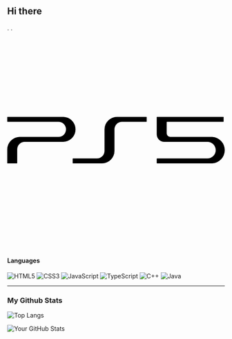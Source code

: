 ## Hi there
.
.
<svg role="img" viewBox="0 0 24 24" xmlns="http://www.w3.org/2000/svg"><title>PlayStation 5</title><path d="M10.4499 14.56905a1.38287 1.38287 0 001.38287-1.38287v-2.37841a.83315.83315 0 01.83416-.83315h2.68403a.03732.03732 0 00.03631-.03732V9.4612a.03631.03631 0 00-.0363-.0363H12.1172a1.38287 1.38287 0 00-1.38388 1.38286v2.38043a.83416.83416 0 01-.83315.83415H7.25347a.03631.03631 0 00-.03631.03632v.47608a.03631.03631 0 00.03631.03631zm6.04488-3.21156V9.4612a.03631.03631 0 01.0363-.0363h7.30772a.03732.03732 0 01.03732.0363v.47609a.03833.03833 0 01-.03732.03732h-6.20929a.03631.03631 0 00-.0363.03631v1.2356a.3954.3954 0 00.3964.39741h4.62267a1.46457 1.46457 0 010 2.9251h-6.0812a.03631.03631 0 01-.0363-.0363v-.47407a.03631.03631 0 01.0363-.03632h5.53047a.91586.91586 0 10-.00706-1.8307h-4.72656a.83315.83315 0 01-.83315-.83416m-10.84608.28645a.83466.83466 0 000-1.66932H.03654a.03732.03732 0 01-.03632-.03732V9.4612a.03631.03631 0 01.03632-.0363h6.1528a1.38388 1.38388 0 010 2.76673H1.9328a.83315.83315 0 00-.83315.83416v1.51299a.03631.03631 0 01-.03631.0363H.03654a.03631.03631 0 01-.03632-.04034v-1.51298a1.38287 1.38287 0 011.38388-1.37783Z"/></svg>
#### Languages  

![HTML5](https://img.shields.io/badge/HTML5-E34F26?style=flat&logo=html5&logoColor=white)
![CSS3](https://img.shields.io/badge/CSS3-1572B6?style=flat&logo=css3&logoColor=white)
![JavaScript](https://img.shields.io/badge/JavaScript-F7DF1E?style=flat&logo=javascript&logoColor=black)
![TypeScript](https://img.shields.io/badge/TypeScript-3178C6?style=flat&logo=typescript&logoColor=white)
![C++](https://img.shields.io/badge/C++-00599C?style=flat&logo=c%2B%2B&logoColor=white)
![Java](https://img.shields.io/badge/Java-007396?style=flat&logo=java&logoColor=white)

---
### My Github Stats  

![Top Langs](https://github-readme-stats.vercel.app/api/top-langs/?username=lnhatl1610&layout=compact&theme=tokyonight)

![Your GitHub Stats](https://github-readme-stats.vercel.app/api?username=lnhatl1610&show_icons=true&theme=tokyonight)








<!---
lnhatl1610/lnhatl1610 is a ✨ special ✨ repository because its `README.md` (this file) appears on your GitHub profile.
You can click the Preview link to take a look at your changes.
--->
